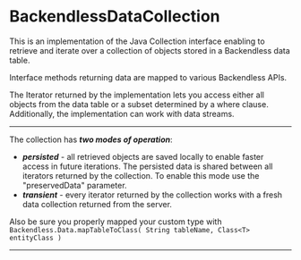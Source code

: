# BackendlessDataCollection

This is an implementation of the Java Collection interface enabling to retrieve and iterate over a collection of objects stored in a Backendless data table.</p>

Interface methods returning data are mapped to various Backendless APIs.</p>

The Iterator returned by the implementation lets you access either all objects from the data table or a subset determined by a where clause. Additionally, the implementation can work with data streams.</p>

---

The collection has _**two modes of operation**_:
  - _**persisted**_ - all retrieved objects are saved locally to enable faster access in future iterations. The persisted data is shared between all iterators returned by the collection. To enable this mode use the "preservedData" parameter.
  - _**transient**_ - every iterator returned by the collection works with a fresh data collection returned from the server.
 
Also be sure you properly mapped your custom type with\
`Backendless.Data.mapTableToClass( String tableName, Class<T> entityClass )`

---

